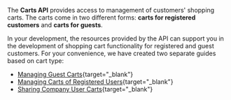 The **Carts API** provides access to management of customers' shopping carts. The carts come in two different forms: **carts for registered customers** and **carts for guests**.

In your development, the resources provided by the API can support you in the development of shopping cart functionality for registered and guest customers.
For your convenience, we have created two separate guides based on cart type:

* [Managing Guest Carts](https://documentation.spryker.com/v4/docs/managing-guest-carts){target="_blank"}
* [Managing Carts of Registered Users](https://documentation.spryker.com/v4/docs/managing-carts-of-registered-users-201907){target="_blank"}
* [Sharing Company User Carts](https://documentation.spryker.com/v4/docs/sharing-company-user-carts-201907){target="_blank"}